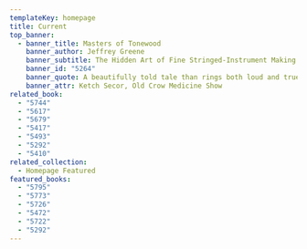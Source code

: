 ```yaml
---
templateKey: homepage
title: Current
top_banner:
  - banner_title: Masters of Tonewood
    banner_author: Jeffrey Greene
    banner_subtitle: The Hidden Art of Fine Stringed-Instrument Making
    banner_id: "5264"
    banner_quote: A beautifully told tale than rings both loud and true
    banner_attr: Ketch Secor, Old Crow Medicine Show
related_book:
  - "5744"
  - "5617"
  - "5679"
  - "5417"
  - "5493"
  - "5292"
  - "5410"
related_collection:
  - Homepage Featured
featured_books:
  - "5795"
  - "5773"
  - "5726"
  - "5472"
  - "5722"
  - "5292"
---
```

